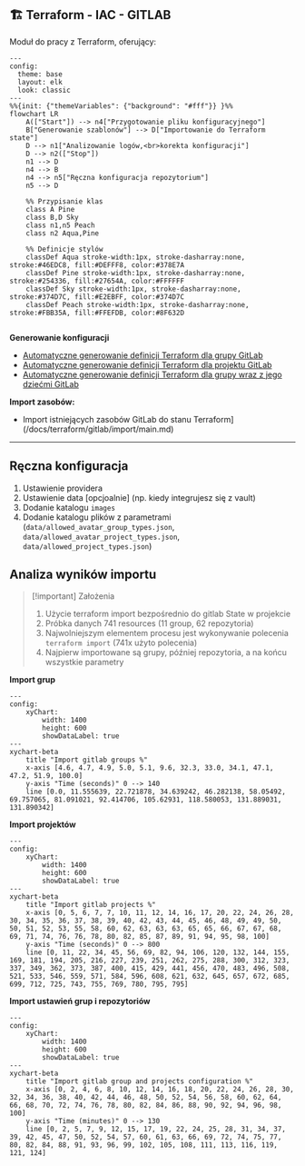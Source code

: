 ## 🏗️ Terraform - IAC - GITLAB
Moduł do pracy z Terraform, oferujący:

```mermaid
---
config:
  theme: base
  layout: elk
  look: classic
---
%%{init: {"themeVariables": {"background": "#fff"}} }%%
flowchart LR
    A(["Start"]) --> n4["Przygotowanie pliku konfiguracyjnego"]
    B["Generowanie szablonów"] --> D["Importowanie do Terraform state"]
    D --> n1["Analizowanie logów,<br>korekta konfiguracji"]
    D --> n2(["Stop"])
    n1 --> D
    n4 --> B
    n4 --> n5["Ręczna konfiguracja repozytorium"]
    n5 --> D

    %% Przypisanie klas
    class A Pine
    class B,D Sky
    class n1,n5 Peach
    class n2 Aqua,Pine

    %% Definicje stylów
    classDef Aqua stroke-width:1px, stroke-dasharray:none, stroke:#46EDC8, fill:#DEFFF8, color:#378E7A
    classDef Pine stroke-width:1px, stroke-dasharray:none, stroke:#254336, fill:#27654A, color:#FFFFFF
    classDef Sky stroke-width:1px, stroke-dasharray:none, stroke:#374D7C, fill:#E2EBFF, color:#374D7C
    classDef Peach stroke-width:1px, stroke-dasharray:none, stroke:#FBB35A, fill:#FFEFDB, color:#8F632D
    
```

**Generowanie konfiguracji**
- [Automatyczne generowanie definicji Terraform dla grupy GitLab](/ddocs/terraform/gitlab/generate/main.md)
- [Automatyczne generowanie definicji Terraform dla projektu GitLab](/ddocs/terraform/gitlab/generate/main.md)
- [Automatyczne generowanie definicji Terraform dla grupy wraz z jego dziećmi GitLab](/ddocs/terraform/gitlab/generate/main.md)

**Import zasobów:**
- Import istniejących zasobów GitLab do stanu Terraform](/docs/terraform/gitlab/import/main.md)


--- 
## Ręczna konfiguracja

1. Ustawienie providera
2. Ustawienie data [opcjoalnie] (np. kiedy integrujesz się z vault)
3. Dodanie katalogu `images`
4. Dodanie katalogu plików z parametrami (`data/allowed_avatar_group_types.json`, `data/allowed_avatar_project_types.json`, `data/allowed_project_types.json`)


## Analiza wyników importu

> [!important] Założenia
> 1. Użycie terraform import bezpośrednio do gitlab State w projekcie
> 2. Próbka danych 741 resources (11 group, 62 repozytoria)
> 3. Najwolniejszym elementem procesu jest wykonywanie polecenia `terraform import` (741x użyto polecenia)
> 4. Najpierw importowane są grupy, później repozytoria, a na końcu wszystkie parametry


**Import grup**
```mermaid
---
config:
    xyChart:
        width: 1400
        height: 600
        showDataLabel: true
---
xychart-beta
    title "Import gitlab groups %"
    x-axis [4.6, 4.7, 4.9, 5.0, 5.1, 9.6, 32.3, 33.0, 34.1, 47.1, 47.2, 51.9, 100.0]
    y-axis "Time (seconds)" 0 --> 140
    line [0.0, 11.555639, 22.721878, 34.639242, 46.282138, 58.05492, 69.757065, 81.091021, 92.414706, 105.62931, 118.580053, 131.889031, 131.890342]
```


**Import projektów**
```mermaid
---
config:
    xyChart:
        width: 1400
        height: 600
        showDataLabel: true
---
xychart-beta
    title "Import gitlab projects %"
    x-axis [0, 5, 6, 7, 7, 10, 11, 12, 14, 16, 17, 20, 22, 24, 26, 28, 30, 34, 35, 36, 37, 38, 39, 40, 42, 43, 44, 45, 46, 48, 49, 49, 50, 50, 51, 52, 53, 55, 58, 60, 62, 63, 63, 63, 65, 65, 66, 67, 67, 68, 69, 71, 74, 76, 76, 78, 80, 82, 85, 87, 89, 91, 94, 95, 98, 100]
    y-axis "Time (seconds)" 0 --> 800
    line [0, 11, 22, 34, 45, 56, 69, 82, 94, 106, 120, 132, 144, 155, 169, 181, 194, 205, 216, 227, 239, 251, 262, 275, 288, 300, 312, 323, 337, 349, 362, 373, 387, 400, 415, 429, 441, 456, 470, 483, 496, 508, 521, 533, 546, 559, 571, 584, 596, 608, 621, 632, 645, 657, 672, 685, 699, 712, 725, 743, 755, 769, 780, 795, 795]
```

**Import ustawień grup i repozytoriów**
```mermaid
---
config:
    xyChart:
        width: 1400
        height: 600
        showDataLabel: true
---
xychart-beta
    title "Import gitlab group and projects configuration %"
    x-axis [0, 2, 4, 6, 8, 10, 12, 14, 16, 18, 20, 22, 24, 26, 28, 30, 32, 34, 36, 38, 40, 42, 44, 46, 48, 50, 52, 54, 56, 58, 60, 62, 64, 66, 68, 70, 72, 74, 76, 78, 80, 82, 84, 86, 88, 90, 92, 94, 96, 98, 100]
    y-axis "Time (minutes)" 0 --> 130
    line [0, 2, 5, 7, 9, 12, 15, 17, 19, 22, 24, 25, 28, 31, 34, 37, 39, 42, 45, 47, 50, 52, 54, 57, 60, 61, 63, 66, 69, 72, 74, 75, 77, 80, 82, 84, 88, 91, 93, 96, 99, 102, 105, 108, 111, 113, 116, 119, 121, 124]
```